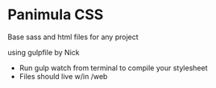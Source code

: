 # Panimula CSS
Base sass and html files for any project

using gulpfile by Nick 

- Run gulp watch from terminal to compile your stylesheet
- Files should live w/in /web